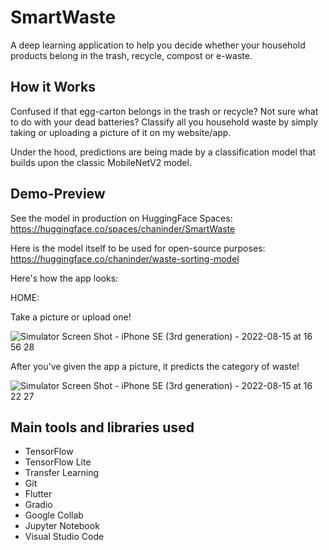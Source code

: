 # SmartWaste
A deep learning application to help you decide whether your household products belong in the trash, recycle, compost or e-waste. 

## How it Works

Confused if that egg-carton belongs in the trash or recycle? Not sure what to do with your dead batteries? Classify all you household waste by simply taking or uploading a picture of it on my website/app.

Under the hood, predictions are being made by a classification model that builds upon the classic MobileNetV2 model.

## Demo-Preview

See the model in production on HuggingFace Spaces: https://huggingface.co/spaces/chaninder/SmartWaste

Here is the model itself to be used for open-source purposes: https://huggingface.co/chaninder/waste-sorting-model

Here's how the app looks:

HOME:

Take a picture or upload one!

![Simulator Screen Shot - iPhone SE (3rd generation) - 2022-08-15 at 16 56 28](https://user-images.githubusercontent.com/110851085/185211307-d78af3ee-2de1-45fd-a32a-cd95811c6068.png)

After you've given the app a picture, it predicts the category of waste!

![Simulator Screen Shot - iPhone SE (3rd generation) - 2022-08-15 at 16 22 27](https://user-images.githubusercontent.com/110851085/185212375-907e9af2-1698-49a6-90a9-72cb43595645.png)


## Main tools and libraries used

- TensorFlow
- TensorFlow Lite
- Transfer Learning
- Git
- Flutter
- Gradio
- Google Collab
- Jupyter Notebook
- Visual Studio Code
